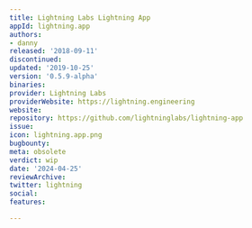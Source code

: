 ```yaml
---
title: Lightning Labs Lightning App
appId: lightning.app
authors:
- danny
released: '2018-09-11'
discontinued: 
updated: '2019-10-25'
version: '0.5.9-alpha'
binaries: 
provider: Lightning Labs
providerWebsite: https://lightning.engineering
website: 
repository: https://github.com/lightninglabs/lightning-app
issue: 
icon: lightning.app.png
bugbounty: 
meta: obsolete
verdict: wip
date: '2024-04-25'
reviewArchive: 
twitter: lightning
social: 
features: 

---
```


